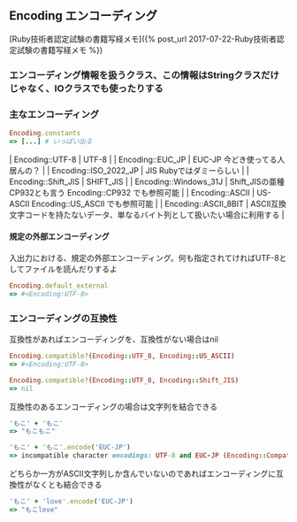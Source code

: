 ## Encoding エンコーディング

[Ruby技術者認定試験の書籍写経メモ]({% post_url 2017-07-22-Ruby技術者認定試験の書籍写経メモ %})

### エンコーディング情報を扱うクラス、この情報はStringクラスだけじゃなく、IOクラスでも使ったりする

### 主なエンコーディング

```ruby
Encoding.constants
=> [...] # いっぱい出る
```

| Encoding::UTF-8       | UTF-8                                                                            |
| Encoding::EUC_JP      | EUC-JP 今どき使ってる人居んの？                                                  |
| Encoding::ISO_2022_JP | JIS Rubyではダミーらしい                                                         |
| Encoding::Shift_JIS   | SHIFT_JIS                                                                        |
| Encoding::Windows_31J | Shift_JISの亜種 CP932とも言う Encoding::CP932 でも参照可能                       |
| Encoding::ASCII       | US-ASCII Encoding::US_ASCII でも参照可能                                         |
| Encoding::ASCII_8BIT  | ASCII互換 文字コードを持たないデータ、単なるバイト列として扱いたい場合に利用する |

#### 規定の外部エンコーディング

入出力における、規定の外部エンコーディング。何も指定されてければUTF-8としてファイルを読んだりするよ

```ruby
Encoding.default_external
=> #<Encoding:UTF-8>
```

### エンコーディングの互換性

互換性があればエンコーディングを、互換性がない場合はnil

```ruby
Encoding.compatible?(Encoding::UTF_8, Encoding::US_ASCII)
=> #<Encoding:UTF-8>

Encoding.compatible?(Encoding::UTF_8, Encoding::Shift_JIS)
=> nil
```

互換性のあるエンコーディングの場合は文字列を結合できる

```ruby
'もこ' + 'もこ'
=> "もこもこ"

'もこ' + 'もこ'.encode('EUC-JP')
=> incompatible character encodings: UTF-8 and EUC-JP (Encoding::CompatibilityError)
```

どちらか一方がASCII文字列しか含んでいないのであればエンコーディングに互換性がなくとも結合できる

```ruby
'もこ' + 'love'.encode('EUC-JP')
=> "もこlove"
```
